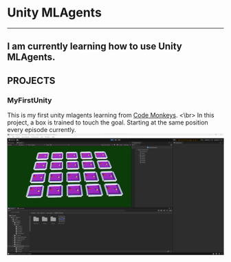 # Unity MLAgents
---
I am currently learning how to use Unity MLAgents. 
---
## PROJECTS
### MyFirstUnity 
This is my first unity mlagents learning from [Code Monkeys](https://www.youtube.com/watch?v=zPFU30tbyKs). <\br>
In this project, a box is trained to touch the goal. Starting at the same position every episode currently.
![](./Screenshots/MyfirstUnity/1.png)